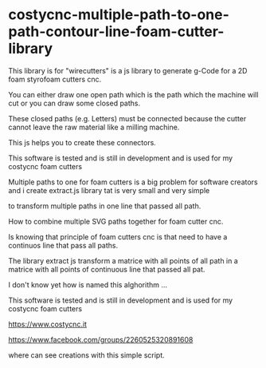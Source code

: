# costycnc-multiple-path-to-one-path-contour-line-foam-cutter-library

This library is for "wirecutters" is a js library to generate g-Code for a 2D foam styrofoam cutters cnc. 

You can either draw one open path which is the path which the machine will cut or you can draw some closed paths. 

These closed paths (e.g. Letters) must be connected because the cutter cannot leave the raw material like a milling machine. 

This js  helps you to create these connectors.

This software is tested and is still in development and is used for my costycnc foam cutters 

Multiple paths to one for foam cutters is a big problem for software creators and i create extract.js library tat is very small and very simple

to transform multiple paths in one line that passed all path.

How to combine multiple SVG paths together for foam cutter cnc.

Is knowing that principle of foam cutters cnc is that need to have a continuos line that pass all paths.

The library extract js transform a matrice with all points of all path in a matrice with all points of continuous line that passed all pat.

I don't know yet how is named this alghorithm ... 


This software is tested and is still in development and is used for my costycnc foam cutters 


https://www.costycnc.it

https://www.facebook.com/groups/2260525320891608

where can see creations with this simple script.
